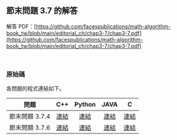 ## 節末問題 3.7 的解答

解答 PDF：[https://github.com/facespublications/math-algorithm-book_tw/blob/main/editorial_ch/chap3-7/chap3-7.pdf](https://github.com/facespublications/math-algorithm-book_tw/blob/main/editorial_ch/chap3-7/chap3-7.pdf)

<br />

### 原始碼

各問題的程式連結如下。

| 問題 | C++ | Python | JAVA | C |
|:---:|:---:|:---:|:---:|:---:|
| 節末問題 3.7.4 | [連結](https://github.com/facespublications/math-algorithm-book_tw/blob/main/editorial_ch/chap3-7/prob3-7-4.cpp) | [連結](https://github.com/facespublications/math-algorithm-book_tw/blob/main/editorial_ch/chap3-7/prob3-7-4.py) | [連結](https://github.com/facespublications/math-algorithm-book_tw/blob/main/editorial_ch/chap3-7/prob3-7-4.java) | [連結](https://github.com/facespublications/math-algorithm-book_tw/blob/main/editorial_ch/chap3-7/prob3-7-4.c) |
| 節末問題 3.7.6 | [連結](https://github.com/facespublications/math-algorithm-book_tw/blob/main/editorial_ch/chap3-7/prob3-7-6.cpp) | [連結](https://github.com/facespublications/math-algorithm-book_tw/blob/main/editorial_ch/chap3-7/prob3-7-6.py) | [連結](https://github.com/facespublications/math-algorithm-book_tw/blob/main/editorial_ch/chap3-7/prob3-7-6.java) | [連結](https://github.com/facespublications/math-algorithm-book_tw/blob/main/editorial_ch/chap3-7/prob3-7-6.c) |

